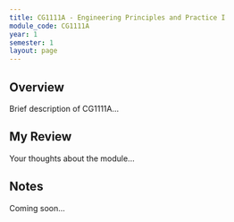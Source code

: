```yaml
---
title: CG1111A - Engineering Principles and Practice I
module_code: CG1111A
year: 1
semester: 1
layout: page
---
```


## Overview
Brief description of CG1111A...

## My Review
Your thoughts about the module...

## Notes
Coming soon...
